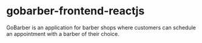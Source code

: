 # gobarber-frontend-reactjs
GoBarber is an application for barber shops where customers can schedule an appointment with a barber of their choice.
